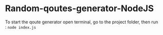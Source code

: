 # Random-qoutes-generator-NodeJS
To start the qoute generator open terminal, go to the project folder, then run : <code>node index.js</code> 
